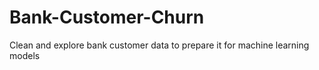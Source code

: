 # Bank-Customer-Churn
Clean and explore bank customer data to prepare it for machine learning models

